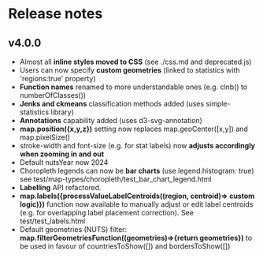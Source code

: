 # Release notes

## v4.0.0

- Almost all **inline styles moved to CSS** (see ./css.md and deprecated.js)
- Users can now specify **custom geometries** (linked to statistics with 'regions:true' property)
- **Function names** renamed to more understandable ones (e.g. clnb() to numberOfClasses())
- **Jenks and ckmeans** classification methods added (uses simple-statistics library)
- **Annotations** capability added (uses d3-svg-annotation)
- **map.position({x,y,z})** setting now replaces map.geoCenter([x,y]) and map.pixelSize()
- stroke-width and font-size (e.g. for stat labels) now **adjusts accordingly when zooming in and out**
- Default nutsYear now 2024
- Choropleth legends can now be **bar charts** (use legend.histogram: true) see test/map-types/choropleth/test_bar_chart_legend.html
- **Labelling** API refactored.
- **map.labels({processValueLabelCentroids((region, centroid)=> custom logic)})** function now available to manually adjust or edit label centroids (e.g. for overlapping label placement correction). See test/test_labels.html
- Default geometries (NUTS) filter: **map.filterGeometriesFunction((geometries)=>{return geometries})** to be used in favour of countriesToShow([]) and bordersToShow([])
